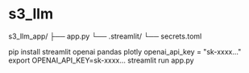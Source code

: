 # s3_llm

s3_llm_app/
├── app.py
└── .streamlit/
    └── secrets.toml

pip install streamlit openai pandas plotly
openai_api_key = "sk-xxxx..."
export OPENAI_API_KEY=sk-xxxx...
streamlit run app.py
